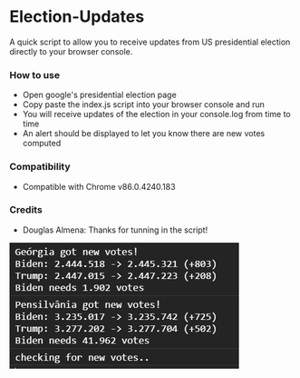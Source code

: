 # Election-Updates
A quick script to allow you to receive updates from US presidential election directly to your browser console.

### How to use
- Open google's presidential election page
- Copy paste the index.js script into your browser console and run
- You will receive updates of the election in your console.log from time to time
- An alert should be displayed to let you know there are new votes computed

### Compatibility
- Compatible with Chrome v86.0.4240.183

### Credits
- Douglas Almena: Thanks for tunning in the script! 

![Log](https://raw.githubusercontent.com/miguelcjalmeida/election-updates/main/assets/console.png)